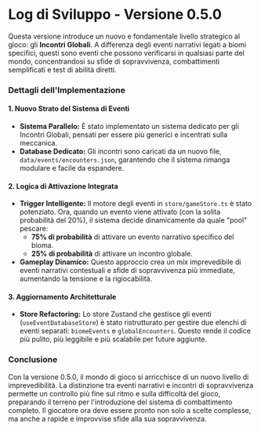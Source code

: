# Log di Sviluppo - Versione 0.5.0

Questa versione introduce un nuovo e fondamentale livello strategico al gioco: gli **Incontri Globali**. A differenza degli eventi narrativi legati a biomi specifici, questi sono eventi che possono verificarsi in qualsiasi parte del mondo, concentrandosi su sfide di sopravvivenza, combattimenti semplificati e test di abilità diretti.

### Dettagli dell'Implementazione

#### 1. Nuovo Strato del Sistema di Eventi
- **Sistema Parallelo:** È stato implementato un sistema dedicato per gli Incontri Globali, pensati per essere più generici e incentrati sulla meccanica.
- **Database Dedicato:** Gli incontri sono caricati da un nuovo file, `data/events/encounters.json`, garantendo che il sistema rimanga modulare e facile da espandere.

#### 2. Logica di Attivazione Integrata
- **Trigger Intelligente:** Il motore degli eventi in `store/gameStore.ts` è stato potenziato. Ora, quando un evento viene attivato (con la solita probabilità del 20%), il sistema decide dinamicamente da quale "pool" pescare:
  - **75% di probabilità** di attivare un evento narrativo specifico del bioma.
  - **25% di probabilità** di attivare un incontro globale.
- **Gameplay Dinamico:** Questo approccio crea un mix imprevedibile di eventi narrativi contestuali e sfide di sopravvivenza più immediate, aumentando la tensione e la rigiocabilità.

#### 3. Aggiornamento Architetturale
- **Store Refactoring:** Lo store Zustand che gestisce gli eventi (`useEventDatabaseStore`) è stato ristrutturato per gestire due elenchi di eventi separati: `biomeEvents` e `globalEncounters`. Questo rende il codice più pulito, più leggibile e più scalabile per future aggiunte.

### Conclusione
Con la versione 0.5.0, il mondo di gioco si arricchisce di un nuovo livello di imprevedibilità. La distinzione tra eventi narrativi e incontri di sopravvivenza permette un controllo più fine sul ritmo e sulla difficoltà del gioco, preparando il terreno per l'introduzione del sistema di combattimento completo. Il giocatore ora deve essere pronto non solo a scelte complesse, ma anche a rapide e improvvise sfide alla sua sopravvivenza.